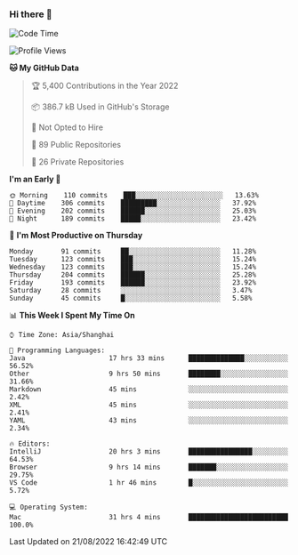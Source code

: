 ### Hi there 👋

<!--
**qbosen/qbosen** is a ✨ _special_ ✨ repository because its `README.md` (this file) appears on your GitHub profile.

Here are some ideas to get you started:

- 🔭 I’m currently working on ...
- 🌱 I’m currently learning ...
- 👯 I’m looking to collaborate on ...
- 🤔 I’m looking for help with ...
- 💬 Ask me about ...
- 📫 How to reach me: ...
- 😄 Pronouns: ...
- ⚡ Fun fact: ...
-->

<!--START_SECTION:waka-->
![Code Time](http://img.shields.io/badge/Code%20Time-887%20hrs%209%20mins-blue)

![Profile Views](http://img.shields.io/badge/Profile%20Views-0-blue)

**🐱 My GitHub Data** 

> 🏆 5,400 Contributions in the Year 2022
 > 
> 📦 386.7 kB Used in GitHub's Storage 
 > 
> 🚫 Not Opted to Hire
 > 
> 📜 89 Public Repositories 
 > 
> 🔑 26 Private Repositories  
 > 
**I'm an Early 🐤** 

```text
🌞 Morning    110 commits    ███░░░░░░░░░░░░░░░░░░░░░░   13.63% 
🌆 Daytime    306 commits    █████████░░░░░░░░░░░░░░░░   37.92% 
🌃 Evening    202 commits    ██████░░░░░░░░░░░░░░░░░░░   25.03% 
🌙 Night      189 commits    █████░░░░░░░░░░░░░░░░░░░░   23.42%

```
📅 **I'm Most Productive on Thursday** 

```text
Monday       91 commits     ██░░░░░░░░░░░░░░░░░░░░░░░   11.28% 
Tuesday      123 commits    ███░░░░░░░░░░░░░░░░░░░░░░   15.24% 
Wednesday    123 commits    ███░░░░░░░░░░░░░░░░░░░░░░   15.24% 
Thursday     204 commits    ██████░░░░░░░░░░░░░░░░░░░   25.28% 
Friday       193 commits    ██████░░░░░░░░░░░░░░░░░░░   23.92% 
Saturday     28 commits     ░░░░░░░░░░░░░░░░░░░░░░░░░   3.47% 
Sunday       45 commits     █░░░░░░░░░░░░░░░░░░░░░░░░   5.58%

```


📊 **This Week I Spent My Time On** 

```text
⌚︎ Time Zone: Asia/Shanghai

💬 Programming Languages: 
Java                     17 hrs 33 mins      ██████████████░░░░░░░░░░░   56.52% 
Other                    9 hrs 50 mins       ████████░░░░░░░░░░░░░░░░░   31.66% 
Markdown                 45 mins             ░░░░░░░░░░░░░░░░░░░░░░░░░   2.42% 
XML                      45 mins             ░░░░░░░░░░░░░░░░░░░░░░░░░   2.41% 
YAML                     43 mins             ░░░░░░░░░░░░░░░░░░░░░░░░░   2.34%

🔥 Editors: 
IntelliJ                 20 hrs 3 mins       ████████████████░░░░░░░░░   64.53% 
Browser                  9 hrs 14 mins       ███████░░░░░░░░░░░░░░░░░░   29.75% 
VS Code                  1 hr 46 mins        █░░░░░░░░░░░░░░░░░░░░░░░░   5.72%

💻 Operating System: 
Mac                      31 hrs 4 mins       █████████████████████████   100.0%

```


 Last Updated on 21/08/2022 16:42:49 UTC
<!--END_SECTION:waka-->
